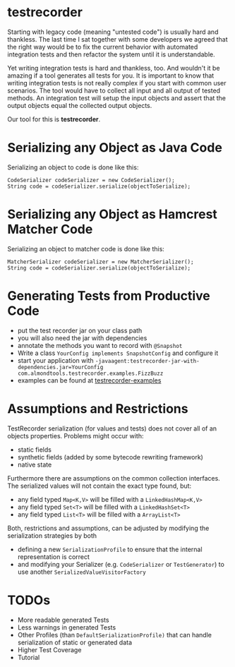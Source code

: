 testrecorder
============

Starting with legacy code (meaning "untested code") is usually hard and thankless. The last time I sat together with some developers we agreed that the right way would be to fix the current behavior with automated integration tests and then refactor the system until it is understandable.

Yet writing integration tests is hard and thankless, too. And wouldn't it be amazing if a tool generates all tests for you. It is important to know that writing integration tests is not really complex if you start with common user scenarios. The tool would have to collect all input and all output of tested methods. An integration test will setup the input objects and assert that the output objects equal the collected output objects.

Our tool for this is **testrecorder**.

Serializing any Object as Java Code
===================================
Serializing an object to code is done like this:

	CodeSerializer codeSerializer = new CodeSerializer();
	String code = codeSerializer.serialize(objectToSerialize);

Serializing any Object as Hamcrest Matcher Code
===============================================
Serializing an object to matcher code  is done like this:

	MatcherSerializer codeSerializer = new MatcherSerializer();
	String code = codeSerializer.serialize(objectToSerialize);

Generating Tests from Productive Code
=====================================
- put the test recorder jar on your class path
- you will also need the jar with dependencies
- annotate the methods you want to record with `@Snapshot`
- Write a class `YourConfig implements SnapshotConfig` and configure it
- start your application with `-javaagent:testrecorder-jar-with-dependencies.jar=YourConfig com.almondtools.testrecorder.examples.FizzBuzz`
- examples can be found at [testrecorder-examples](https://github.com/almondtools/testrecorder-examples)

Assumptions and Restrictions
============================
TestRecorder serialization (for values and tests) does not cover all of an objects properties. Problems might occur with:
- static fields
- synthetic fields (added by some bytecode rewriting framework)
- native state

Furthermore there are assumptions on the common collection interfaces. The serialized values will not contain the exact type found, but:
- any field typed `Map<K,V>` will be filled with a `LinkedHashMap<K,V>`  
- any field typed `Set<T>` will be filled with a `LinkedHashSet<T>`
- any field typed `List<T>` will be filled with a `ArrayList<T>`

Both, restrictions and assumptions, can be adjusted by modifying the serialization strategies by both
- defining a new `SerializationProfile` to ensure that the internal representation is correct
- and modifying your Serializer (e.g. `CodeSerializer` or `TestGenerator`) to use another `SerializedValueVisitorFactory`


TODOs
=====
- More readable generated Tests
- Less  warnings in generated Tests
- Other Profiles (than `DefaultSerializationProfile)` that can handle serialization of static or generated data
- Higher Test Coverage
- Tutorial
